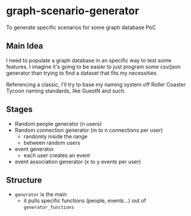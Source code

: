 # graph-scenario-generator
To generate specific scenarios for some graph database PoC

## Main Idea

I need to populate a graph database in an specific way to test some features.
I imagine it's going to be easier to just program some csv/json generator than
trying to find a dataset that fits my necessities.

Referencing a classic, I'll try to base my naming system off Roller Coaster Tycoon
naming standards, like GuestN and such.

## Stages

- Random people generator (n users)
- Random connection generator (m to n connections per user)
  - randomly inside the range
  - between random users
- event generator
  - each user creates an event
- event association generator (x to y events per user)

## Structure

- `generator` is the main
  - it pulls specific functions (people, events...) out of `generator_functions`